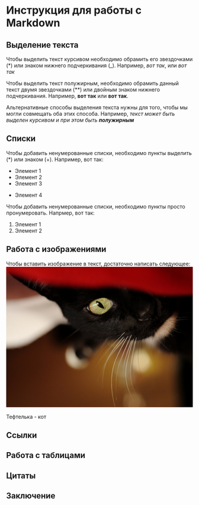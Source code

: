 # Инструкция для работы с Markdown

## Выделение текста
Чтобы выделить текст курсивом необходимо обрамить его звездочками (*) или знаком нижнего подчеркивания (_). Например, *вот так*, или _вот так_ 

Чтобы выделить текст полужирным, необходимо обрамить данный текст двумя звездочками (**) или двойным знаком нижнего подчеркивания. Например, **вот так** или __вот так__.

Альтернативные способы выделения текста нужны для того, чтобы мы могли совмещать оба этих способа. Например, _текст может быть выделен курсивом и при этом быть **полужирным**_

## Списки

Чтобы добавить ненумерованные списки, необходимо пункты выделить (*) или знаком (+).
Например, вот так:
* Элемент 1
* Элемент 2
* Элемент 3
+ Элемент 4


Чтобы добавить ненумерованные списки, необходимо пункты просто пронумеровать.
Напрмер, вот так:
1. Элемент 1
2. Элемент 2

## Работа с изображениями

Чтобы вставить изображение в текст, достаточно написать следующее:
![Привет, это тефтелька](тефтелька.jpg)

Тефтелька - кот

## Ссылки 

## Работа с таблицами

## Цитаты

## Заключение